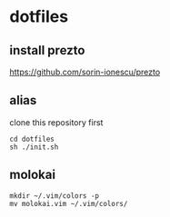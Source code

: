 
# dotfiles


## install prezto
https://github.com/sorin-ionescu/prezto


## alias
clone this repository first
```
cd dotfiles
sh ./init.sh
```

## molokai
```
mkdir ~/.vim/colors -p
mv molokai.vim ~/.vim/colors/
```
